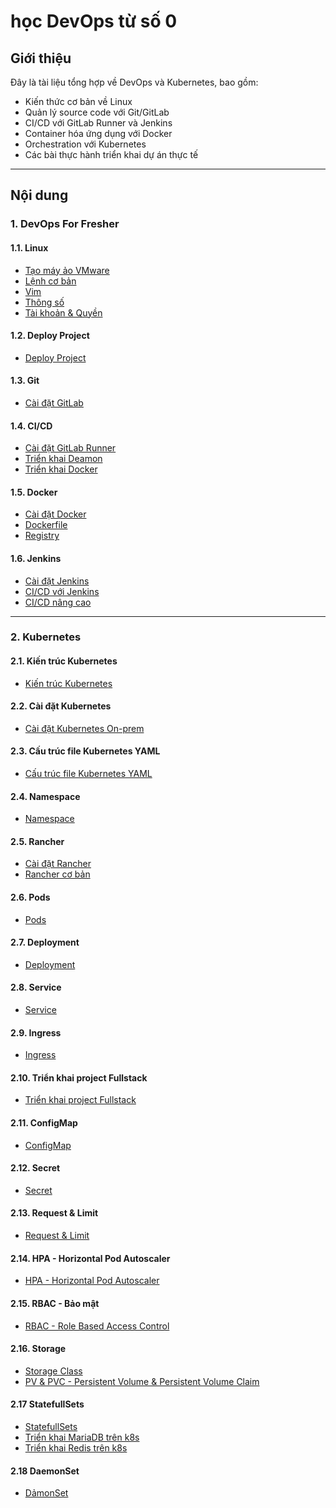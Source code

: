 # học DevOps từ số 0

## Giới thiệu

Đây là tài liệu tổng hợp về DevOps và Kubernetes, bao gồm:

- Kiến thức cơ bản về Linux
- Quản lý source code với Git/GitLab
- CI/CD với GitLab Runner và Jenkins
- Container hóa ứng dụng với Docker
- Orchestration với Kubernetes
- Các bài thực hành triển khai dự án thực tế

---

## Nội dung

### 1. DevOps For Fresher

#### 1.1. Linux

- [Tạo máy ảo VMware](1-DevOps_For_Fresher/1-Linux/1-Tạo_máy_ảo_VMware.md)
- [Lệnh cơ bản](1-DevOps_For_Fresher/1-Linux/2-Lệnh_cơ_bản.md)
- [Vim](1-DevOps_For_Fresher/1-Linux/3-Vim.md)
- [Thông số](1-DevOps_For_Fresher/1-Linux/4-Thông_số.md)
- [Tài khoản & Quyền](1-DevOps_For_Fresher/1-Linux/5-Tài_khoản_Quyền.md)

#### 1.2. Deploy Project

- [Deploy Project](1-DevOps_For_Fresher/2-Depoly_project/2-Depoly_project.md)

#### 1.3. Git

- [Cài đặt GitLab](1-DevOps_For_Fresher/3-Git/1-Cài_đặt_GitLab.md)

#### 1.4. CI/CD

- [Cài đặt GitLab Runner](1-DevOps_For_Fresher/4-CICD/1-Gitlab_Runner/1.%20Cài_đặt.md)
- [Triển khai Deamon](1-DevOps_For_Fresher/4-CICD/1-Gitlab_Runner/2-Triền_khai_Deamon.md)
- [Triển khai Docker](1-DevOps_For_Fresher/4-CICD/1-Gitlab_Runner/3-Triển_khai_Docker.md)

#### 1.5. Docker

- [Cài đặt Docker](1-DevOps_For_Fresher/5-Docker/1-Cài%20đặt%20docker.md)
- [Dockerfile](1-DevOps_For_Fresher/5-Docker/2-Dockerfile.md)
- [Registry](1-DevOps_For_Fresher/5-Docker/3-Registry.md)

#### 1.6. Jenkins

- [Cài đặt Jenkins](1-DevOps_For_Fresher/6-Jenkins/1-Cài%20đặt.md)
- [CI/CD với Jenkins](1-DevOps_For_Fresher/6-Jenkins/2-CICD.md)
- [CI/CD nâng cao](1-DevOps_For_Fresher/6-Jenkins/3-CICD%20nâng%20cao.md)

---

### 2. Kubernetes

#### 2.1. Kiến trúc Kubernetes

- [Kiến trúc Kubernetes](2-Kubenertes/1-Kiến_trúc_k8s/1-Kiến_trúc_k8s.md)

#### 2.2. Cài đặt Kubernetes

- [Cài đặt Kubernetes On-prem](2-Kubenertes/2-Cài_đặt_k8s/1-On-prem.md)

#### 2.3. Cấu trúc file Kubernetes YAML

- [Cấu trúc file Kubernetes YAML](2-Kubenertes/1-Cấu_trúc_file_k8s_yml/3-Cấu_trúc_file_k8s_yml.md)

#### 2.4. Namespace

- [Namespace](2-Kubenertes/4-Namespace/1-Namespace.md)

#### 2.5. Rancher

- [Cài đặt Rancher](2-Kubenertes/5-Rancher/1-Cài_đặt_rancher.md)
- [Rancher cơ bản](2-Kubenertes/5-Rancher/2-Rancher_cơ_bản.md)

#### 2.6. Pods

- [Pods](2-Kubenertes/6-Pods/1-Pods.md)

#### 2.7. Deployment

- [Deployment](2-Kubenertes/7-Deployment/1-Deployment.md)

#### 2.8. Service

- [Service](2-Kubenertes/8-Service/1-Service.md)

#### 2.9. Ingress

- [Ingress](2-Kubenertes/9-ingress/1-ingress.md)

#### 2.10. Triển khai project Fullstack

- [Triển khai project Fullstack](2-Kubenertes/10-Triển_khai_project_Fullstack/1-Triển_khai_project_Fullstack.md)

#### 2.11. ConfigMap

- [ConfigMap](2-Kubenertes/11-ConfigMap/1-ConfigMap.md)

#### 2.12. Secret

- [Secret](2-Kubenertes/12-Secret/1-Secret.md)

#### 2.13. Request & Limit

- [Request & Limit](2-Kubenertes/13-Request_Limit/1-Request_Limit.md)

#### 2.14. HPA - Horizontal Pod Autoscaler

- [HPA - Horizontal Pod Autoscaler](2-Kubenertes/14-HPA_HorizontalPodAutoscaler/1-HPA_HorizontalPodAutoscaler.md)

#### 2.15. RBAC - Bảo mật

- [RBAC - Role Based Access Control](2-Kubenertes/15-RBAC/1-RBAC.md)

#### 2.16. Storage

- [Storage Class](2-Kubenertes/16-Storage/1-Storage_Class.md)
- [PV & PVC - Persistent Volume & Persistent Volume Claim](2-Kubenertes/16-Storage/2-PV_&_PVC.md)

#### 2.17 StatefullSets

- [StatefullSets](./2-Kubenertes/17-StatefulSets/1-StatefulSets.md)
- [Triển khai MariaDB trên k8s](./2-Kubenertes/17-StatefulSets/2-Triển_khai_MariaDB.md)
- [Triển khai Redis trên k8s](./2-Kubenertes/17-StatefulSets/3-Triển_khai_Reddis.md)

#### 2.18 DaemonSet

- [DảmonSet](./2-Kubenertes/18-DaemonSet/1-DaemonSet.md)
